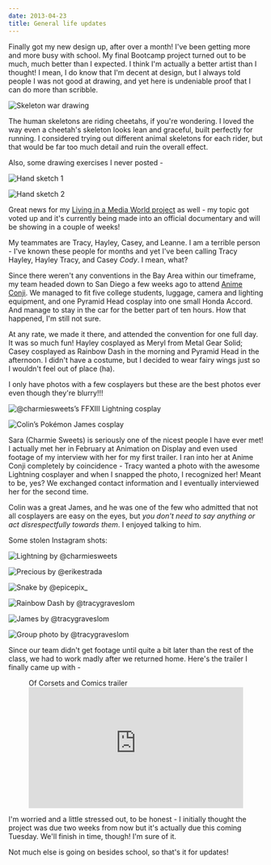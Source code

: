```yaml
---
date: 2013-04-23
title: General life updates
---
```

Finally got my new design up, after over a month! I've been getting more and more busy with school. My final Bootcamp project turned out to be much, much better than I expected. I think I'm actually a better artist than I thought! I mean, I do know that I'm decent at design, but I always told people I was not good at drawing, and yet here is undeniable proof that I can do more than scribble.

![Skeleton war drawing](2013-04-23-skeletons.jpg 'Skeleton war drawing')

<!--more-->

The human skeletons are riding cheetahs, if you're wondering. I loved the way even a cheetah's skeleton looks lean and graceful, built perfectly for running. I considered trying out different animal skeletons for each rider, but that would be far too much detail and ruin the overall effect.

Also, some drawing exercises I never posted -

<div class="row-double">

![Hand sketch 1](2013-04-23-hand-1.jpg 'Hand sketch 1')

![Hand sketch 2](2013-04-23-hand-2.jpg 'Hand sketch 2')

</div>

Great news for my [Living in a Media World project](http://students.expression.edu) as well - my topic got voted up and it's currently being made into an official documentary and will be showing in a couple of weeks!

My teammates are Tracy, Hayley, Casey, and Leanne. I am a terrible person - I've known these people for months and yet I've been calling Tracy Hayley, Hayley Tracy, and Casey *Cody*. I mean, what?

Since there weren't any conventions in the Bay Area within our timeframe, my team headed down to San Diego a few weeks ago to attend [Anime Conji](http://animeconji.org). We managed to fit five college students, luggage, camera and lighting equipment, and one Pyramid Head cosplay into one small Honda Accord. And manage to stay in the car for the better part of ten hours. How that happened, I'm still not sure.

At any rate, we made it there, and attended the convention for one full day. It was so much fun! Hayley cosplayed as Meryl from Metal Gear Solid; Casey cosplayed as Rainbow Dash in the morning and Pyramid Head in the afternoon. I didn't have a costume, but I decided to wear fairy wings just so I wouldn't feel out of place (ha).

I only have photos with a few cosplayers but these are the best photos ever even though they're blurry!!!

<div class="row-double">

![@charmiesweets’s FFXIII Lightning cosplay](2013-04-23-charmie.jpg '@charmiesweets as Lightning from FFXIII')

![Colin’s Pokémon James cosplay](2013-04-23-colin.jpg 'Colin as James from Pokémon')

</div>

Sara (Charmie Sweets) is seriously one of the nicest people I have ever met! I actually met her in February at Animation on Display and even used footage of my interview with her for my first trailer. I ran into her at Anime Conji completely by coincidence - Tracy wanted a photo with the awesome Lightning cosplayer and when I snapped the photo, I recognized her! Meant to be, yes? We exchanged contact information and I eventually interviewed her for the second time.

Colin was a great James, and he was one of the few who admitted that not all cosplayers are easy on the eyes, but *you don't need to say anything or act disrespectfully towards them*. I enjoyed talking to him.

Some stolen Instagram shots:

<div class="row-triple">

![Lightning by @charmiesweets](2013-04-23-ffxiii.jpg '@charmiesweets')

![Precious by @erikestrada](2013-04-23-precious.jpg '@erikestrada')

![Snake by @epicepix_](2013-04-23-snake.jpg '@epicepix_')

![Rainbow Dash by @tracygraveslom](2013-04-23-rainbow-dash.jpg '@tracygraveslom')

![James by @tracygraveslom](2013-04-23-james.jpg '@tracygraveslom')

![Group photo by @tracygraveslom](2013-04-23-group.jpg '@tracygraveslom')

</div>

Since our team didn't get footage until quite a bit later than the rest of the class, we had to work madly after we returned home. Here's the trailer I finally came up with -

<figure aria-labelledby="2013-04-23-video-caption">
	<figcaption id="2013-04-23-video-caption" aria-hidden="true">Of Corsets and Comics trailer</figcaption>
	<iframe style="aspect-ratio: 16 / 9; width: 100%; height: auto;" src="https://player.vimeo.com/video/64177625" width="800" height="450" frameborder="0" webkitAllowFullScreen mozallowfullscreen allowFullScreen></iframe>
</figure>

I'm worried and a little stressed out, to be honest - I initially thought the project was due two weeks from now but it's actually due this coming Tuesday. We'll finish in time, though! I'm sure of it.

Not much else is going on besides school, so that's it for updates!